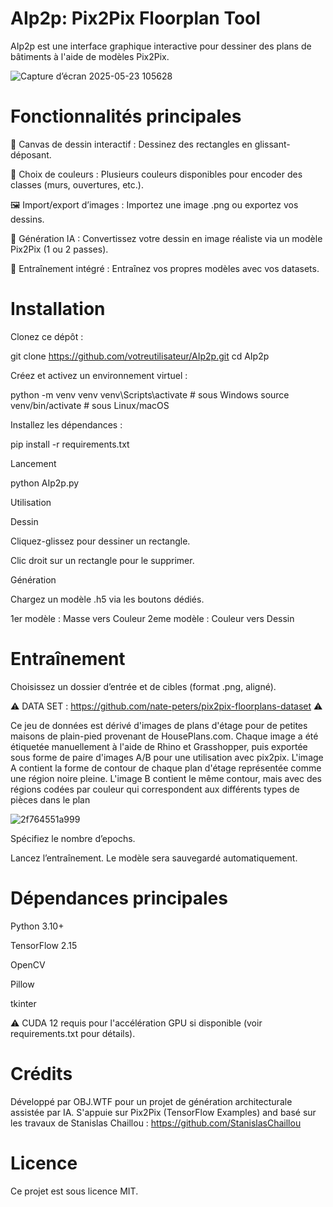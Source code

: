 # AIp2p: Pix2Pix Floorplan Tool

AIp2p est une interface graphique interactive pour dessiner des plans de bâtiments à l'aide de modèles Pix2Pix.


![Capture d’écran 2025-05-23 105628](https://github.com/user-attachments/assets/da91b110-13ee-4903-9467-8238222f6b09)




# Fonctionnalités principales

🧱 Canvas de dessin interactif : Dessinez des rectangles en glissant-déposant.

🎨 Choix de couleurs : Plusieurs couleurs disponibles pour encoder des classes (murs, ouvertures, etc.).

🖼️ Import/export d’images : Importez une image .png ou exportez vos dessins.

🤖 Génération IA : Convertissez votre dessin en image réaliste via un modèle Pix2Pix (1 ou 2 passes).

🔧 Entraînement intégré : Entraînez vos propres modèles avec vos datasets.




# Installation

Clonez ce dépôt :

git clone https://github.com/votreutilisateur/AIp2p.git
cd AIp2p

Créez et activez un environnement virtuel :

python -m venv venv
venv\Scripts\activate     # sous Windows
source venv/bin/activate  # sous Linux/macOS

Installez les dépendances :

pip install -r requirements.txt

Lancement

python AIp2p.py

Utilisation

Dessin

Cliquez-glissez pour dessiner un rectangle.

Clic droit sur un rectangle pour le supprimer.

Génération

Chargez un modèle .h5 via les boutons dédiés.

1er modèle : Masse vers Couleur
2eme modèle : Couleur vers Dessin 


# Entraînement

Choisissez un dossier d’entrée et de cibles (format .png, aligné).

⚠️ DATA SET : https://github.com/nate-peters/pix2pix-floorplans-dataset ⚠️ 

Ce jeu de données est dérivé d'images de plans d'étage pour de petites maisons de plain-pied provenant de HousePlans.com. Chaque image a été étiquetée manuellement à l'aide de Rhino et Grasshopper, puis exportée sous forme de paire d'images A/B pour une utilisation avec pix2pix. L'image A contient la forme de contour de chaque plan d'étage représentée comme une région noire pleine. L'image B contient le même contour, mais avec des régions codées par couleur qui correspondent aux différents types de pièces dans le plan

![2f764551a999](https://github.com/user-attachments/assets/3563eb47-cd95-471a-bd30-1d79dfcc322c)

Spécifiez le nombre d’epochs.

Lancez l’entraînement. Le modèle sera sauvegardé automatiquement.

# Dépendances principales

Python 3.10+

TensorFlow 2.15

OpenCV

Pillow

tkinter

⚠️ CUDA 12 requis pour l'accélération GPU si disponible (voir requirements.txt pour détails).

# Crédits

Développé par OBJ.WTF pour un projet de génération architecturale assistée par IA. 
S'appuie sur Pix2Pix (TensorFlow Examples) and basé sur les travaux de Stanislas Chaillou : https://github.com/StanislasChaillou

# Licence

Ce projet est sous licence MIT.

